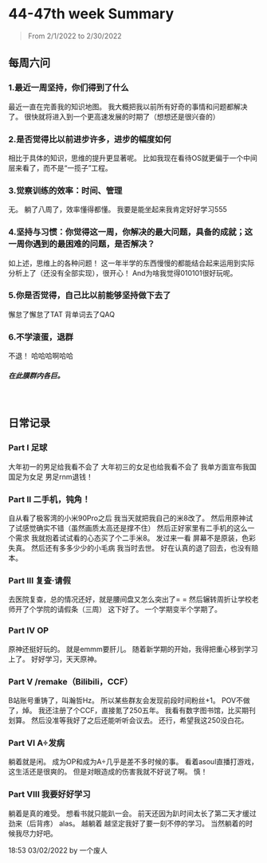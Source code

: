 # 44-47th week Summary
> From 2/1/2022 to 2/30/2022


## 每周六问

### 1.最近一周坚持，你们得到了什么

最近一直在完善我的知识地图。
我大概把我以前所有好奇的事情和问题都解决了。
很快就将进入到一个更高速发展的时期了（想想还是很兴奋的）

### 2.是否觉得比以前进步许多，进步的幅度如何

相比于具体的知识，思维的提升更显著呢。
比如我现在看待OS就更偏于一个中间层来看了，而不是“一揽子”工程。

### 3.觉察训练的效率：时间、管理

无。
躺了八周了，效率懂得都懂。
我要是能坐起来我肯定好好学习555

### 4.坚持与习惯：你觉得这一周，你解决的最大问题，具备的成就；这一周你遇到的最困难的问题，是否解决？

如上述，思维上的各种问题！
这一年半学的东西慢慢的都能结合起来运用到实际分析上了（还没有全部实现），很开心！
And为啥我觉得010101很好玩呢。

### 5.你是否觉得，自己比以前能够坚持做下去了

懈怠了懈怠了TAT
背单词去了QAQ

### 6.不学滚蛋，退群

不退！
哈哈哈啊哈哈
##### 在此膜群内各巨。
<br>

## 日常记录

### Part I 足球

大年初一的男足给我看不会了
大年初三的女足也给我看不会了
我单方面宣布我国国足为女足
男足rnm退钱！

### Part II 二手机，钝角！

自从看了极客湾的小米90Pro之后
我当天就把我自己的米8改了。
然后用原神试了试感觉确实不错（虽然画质太高还是撑不住）
然后正好家里有二手机的这么一个需求
我就抱着试试看的心态买了个二手米8。
发过来一看
屏幕不是原装，色彩失真。
然后还有多多少少的小毛病
我当时去世。
好在认真的退了回去，也没有赔本。

### Part III 复查·请假

去医院复查，总的情况还好，就是腰间盘又怎么突出了= =
然后辗转周折让学校老师开了个学院的请假条（三周）
这下好了。
一个学期变半个学期了。

### Part IV OP

原神还挺好玩的。
就是emmm要肝儿。
随着新学期的开始，我得把重心移到学习上了。
好好学习，天天原神。

### Part V /remake（Bilibili，CCF）

B站账号重铸了，叫瀚哲Hz。
所以某些群友会发现前段时间粉丝+1。
POV不做了，焯。
我还注册了个CCF，直接氪了250五年。
我看有数字图书馆，比买期刊划算。
然后没准等我好了之后还能听听会议去。
还行，希望我这250没白花。

### Part VI A÷发病

躺着就是闲。
成为OP和成为A÷几乎是差不多时候的事。
看着asoul直播打游戏，这生活还是很爽的。
但是对眼造成的伤害我就不好说了啊。
慎！

### Part VIII 我要好好学习

躺着是真的难受。
想看书就只能趴一会。
前天还因为趴时间太长了第二天才缓过劲来（后背疼）
alas。
越躺着
越坚定我好了要一刻不停的学习。
当然躺着的时候我尽力好吧。

18:53 03/02/2022 by 一个废人
